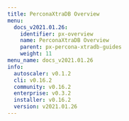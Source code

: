 ```yaml
---
title: PerconaXtraDB Overview
menu:
  docs_v2021.01.26:
    identifier: px-overview
    name: PerconaXtraDB Overview
    parent: px-percona-xtradb-guides
    weight: 11
menu_name: docs_v2021.01.26
info:
  autoscaler: v0.1.2
  cli: v0.16.2
  community: v0.16.2
  enterprise: v0.3.2
  installer: v0.16.2
  version: v2021.01.26
---
```


